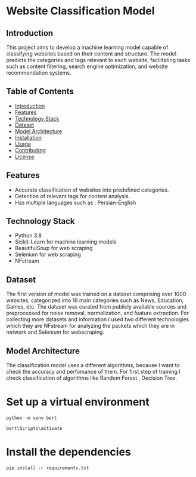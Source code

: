 
# Website Classification Model

## Introduction

This project aims to develop a machine learning model capable of classifying websites based on their content and structure. The model predicts the categories and tags relevant to each website, facilitating tasks such as content filtering, search engine optimization, and website recommendation systems.

## Table of Contents

- [Introduction](#introduction)
- [Features](#features)
- [Technology Stack](#technology-stack)
- [Dataset](#dataset)
- [Model Architecture](#model-architecture)
- [Installation](#installation)
- [Usage](#usage)
- [Contributing](#contributing)
- [License](#license)

## Features

- Accurate classification of websites into predefined categories.
- Detection of relevant tags for content analysis.
- Has multiple languages such as : Persian-English

## Technology Stack

- Python 3.8
- Scikit-Learn for machine learning models
- BeautifulSoup for web scraping
- Selenium for web scraping
- NFstream

## Dataset

The first version of model was trained on a dataset comprising over 1000 websites, categorized into 16 main categories such as News, Education, Games, etc. The dataset was curated from publicly available sources and preprocessed for noise removal, normalization, and feature extraction.
For collecting more datasets and information I used two different technologies which they are NFstream for analyzing the packets which they are in network and Selenium for webscraping.

## Model Architecture

The classification model uses a different algorithms, because I want to check the accuracy and perfomance of them. For first step of training I check classification of algorithms like
Random Forest , Decision Tree.

# Set up a virtual environment

`python -m venv bert`

`bert\Scripts\activate`

# Install the dependencies

`pip install -r requirements.txt`
